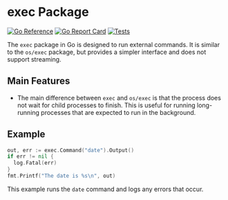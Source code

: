 # exec Package

[![Go Reference](https://pkg.go.dev/badge/github.com/mrmarble/exec.svg)](https://pkg.go.dev/github.com/mrmarble/exec)
[![Go Report Card](https://goreportcard.com/badge/github.com/mrmarble/exec)](https://goreportcard.com/report/github.com/mrmarble/exec)
[![Tests](https://github.com/MrMarble/exec/actions/workflows/go.yml/badge.svg)](https://github.com/MrMarble/exec/actions/workflows/go.yml)

The `exec` package in Go is designed to run external commands. It is similar to the `os/exec` package, but provides a simpler interface and does not support streaming.

## Main Features

- The main difference between `exec` and `os/exec` is that the process does not wait for child processes to finish. This is useful for running long-running processes that are expected to run in the background.

## Example

```go
out, err := exec.Command("date").Output()
if err != nil {
  log.Fatal(err)
}
fmt.Printf("The date is %s\n", out)
```

This example runs the `date` command and logs any errors that occur.
